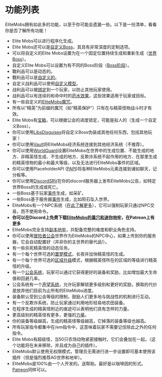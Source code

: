# 功能列表

EliteMobs拥有如此多的功能，以至于你可能会遗漏一些。以下是一份清单，看看你是否了解所有功能！

- Elite Mobs可以进行程序化生成。
- Elite Mobs还可以是[自定义Boss]($language$/elitemobs/创建boss.md)，其具有非常深度的定制选项。
- 可以将自定义的Elite Mobs设置为在一个固定位置持续生成和重新生成（[世界Boss]($language$/elitemobs/创建世界boss.md)）。
- 自定义Elite Mobs可以设置为有不同的Boss阶段（[Boss阶段]($language$/elitemobs/创建boss阶段.md)）。
- 戰利品可以是动态的。
- 戰利品可以是[自定义的]($language$/elitemobs/创建物品.md)。
- 自定义战利品可以使用[自定义模型]($language$/elitemobs/创建物品.md&section=自定义模型id&section=自定义模型id)。
- 战利品可以被[绑定]($language$/elitemobs/魂绑.md)到一个玩家，以防止其他玩家使用。
- 战利品可以有连续的和命中时的[药水效果]($language$/elitemobs/创建物品.md&section=药水效果)，这些效果适用于玩家或目标。
- 有一些自定义的[EliteMobs魔咒]($language$/elitemobs/自定义附魔列表.md)。
- 所有以“精英”为前缀的魔咒（如“精英保护”）只有在与精英怪物战斗时才有效。
- Elite Mobs有[宝箱]($language$/elitemobs/创建宝箱.md)，可以根据公会的进度锁定，可能是拟人的（生成一个自定义Boss）。
- 你可以使用[LibsDisguises]($language$/elitemobs/libsdisguises.md)将自定义Boss伪装成其他任何东西，包括其他玩家！
- 你可以使用[Vault]($language$/elitemobs/vault.md)将EliteMobs经济系统连接到其他经济系统（不推荐）。
- 你可以使用[WorldGuard]($language$/elitemobs/worldguard.md)设置EliteMobs在世界中的生成位置、不能生成的地方、非精英怪生成、不生成的地方、反欺诈系统不起作用的地方、在那里生成的精英怪物的最小和最大等级，以及无法进行EliteMobs事件的区域。
- 你可以使用PlaceholderAPI ([PAPI]($language$/elitemobs/占位符.md))将各种EliteMobs元素连接到诸如聊天，记分板等。
- 你可以使用[DiscordSRV]($language$/elitemobs/discordsrv.md)在你的discord服务器上发布EliteMobs公告，如特定世界Boss的生成或死亡。
- 一些Boss基于玩家[事件]($language$/elitemobs/elitemobs+创建事件.md&section=自定义事件是什么?)生成，如采矿。
- 一些Boss基于服务器[事件]($language$/elitemobs/elitemobs+创建事件.md&section=自定义事件是什么?)生成，比如陨石坠入世界。
- EliteMobs有一个NPC系统（[在此了解更多]($language$/elitemobs/adventurers_guild_world.md)），它可以强制玩家只通过NPC交易，而不使用命令。
- **你可以在Discord上免费下载[EliteMobs的巢穴和迷你地牢]($language$/elitemobs/dungeons.md)，在Patreon上有更多**
- EliteMobs完全支持[副本地牢]($language$/elitemobs/了解EliteMobs的基本知识.md&section=副本地下城)，并配备完整的难度和职业角色支持。
- 你可以使用[冒险者公会]($language$/elitemobs/adventurers_guild_world.md)世界作为EliteMobs的NPC中心，如果上传到你的服务器，它会自动配置好（并非你的主世界的替代品!）。
- 有一些杀死精英怪的动态任务。
- 有一个每个世界可选的[噩梦模式]($language$/elitemobs/噩梦模式.md)，长夜并加快精英怪的生成。
- 有一个每个世界可选的[区域升级]($language$/elitemobs/区域升级模式.md)模式，根据精英怪所在的区域的等级进行精英怪的升级。
- 有一个[公会系统]($language$/elitemobs/公会等级装备限制.md)，玩家可以通过它获得更好的装备和奖励，比如增加最大生命值和回避几率。
- 公会系统有一个[声望系统]($language$/elitemobs/声望系统.md)，允许玩家解锁更多级别和更好的奖励，换取的代价是放弃他们目前为止所有的EliteMobs进度。
- 装备默认受到公会等级的限制，鼓励人们更多地与挑战性的机制进行互动。
- 有一个反欺诈系统，防止玩家通过利用地形轻易地农田装备。
- 在程序生成的精英怪附近的痕迹可以表明他们具有怎样的力量。
- 更高级别的精英怪有更多，更强的[力量]($language$/elitemobs/创建boss.md&section=简单的配置-预制的力量)。
- 你的装备等级越高，生成的精英怪等级越高，它掉落的装备等级也越高。
- 所有玩家指令都集中在/em指令中，这意味着玩家不需要记住除此之外的任何指令。
- Elite Mobs有超级怪，当50只农场动物紧密接触时，它们会叠加在一起。（这个功能将在未来移除，并且成为自己的插件）。
- EliteMobs默认使用无权限模式，管理员无需进行进一步设置即可基本使用该插件（但是强烈推荐AG世界和地牢）。
- EliteMobs是100%由一个人开发的。送帮助。最好是以咖啡因的形式。[Patreon](https://www.patreon.com/magmaguy)同样可以。